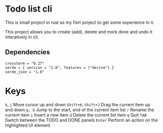 # Todo list cli

This is small project in rust as my fisrt project to get some experience in it. 

This project allows you to create (add), delete and mork done and undo it interatively in cli.

## Dependencies
```
crossterm = "0.27"
serde = { version = "1.0", features = ["derive"] }
serde_json = "1.0"
```

# Keys
`k`, `j`	Move cursor up and down
`Shift+K`, `Shift+J`	Drag the current item up and down
`g, G`	Jump to the start, end of the current item list
`r`	Rename the current item
`i`	Insert a new item
`d`	Delete the current list item
`q`	Quit
`TAB`	Switch between the TODO and DONE panels
`Enter`	Perform an action on the highlighted UI element
